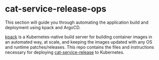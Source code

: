 # cat-service-release-ops


This section will guide you through automating the application build and deployment using kpack and ArgoCD.

[kpack](https://github.com/pivotal/kpack) is a Kubernetes-native build server for building container images in an automated way, at scale, and keeping the images updated with any OS and runtime patches/releases.
This repo contains the files and instructions necessary for deploying [cat-service-release](https://github.com/booternetes-III-springonetour-july-2021/cat-service-release) to Kubernetes.